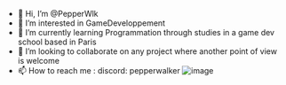 
- 👋 Hi, I’m @PepperWlk
- 👀 I’m interested in GameDeveloppement
- 🌱 I’m currently learning Programmation through studies in a game dev school based in Paris
- 💞️ I’m looking to collaborate on any project where another point of view is welcome
- 📫 How to reach me : discord: pepperwalker
![image](https://github.com/PepperWlk/PepperWlk/assets/146430975/3be08082-478a-4e9c-8ea3-2f1ce3f82884)
